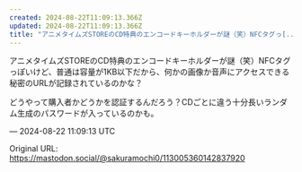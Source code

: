 ```yaml
---
created: 2024-08-22T11:09:13.366Z
updated: 2024-08-22T11:09:13.366Z
title: "アニメタイムズSTOREのCD特典のエンコードキーホルダーが謎（笑）NFCタグっ[...]"
---
```


<p>アニメタイムズSTOREのCD特典のエンコードキーホルダーが謎（笑）NFCタグっぽいけど、普通は容量が1KB以下だから、何かの画像か音声にアクセスできる秘密のURLが記録されているのかな？</p><p>どうやって購入者かどうかを認証するんだろう？CDごとに違う十分長いランダム生成のパスワードが入っているのかも。</p>

&mdash; 2024-08-22 11:09:13 UTC

Original URL: https://mastodon.social/@sakuramochi0/113005360142837920
